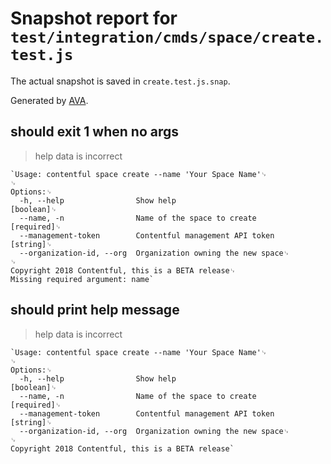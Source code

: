 # Snapshot report for `test/integration/cmds/space/create.test.js`

The actual snapshot is saved in `create.test.js.snap`.

Generated by [AVA](https://ava.li).

## should exit 1 when no args

> help data is incorrect

    `Usage: contentful space create --name 'Your Space Name'␊
    ␊
    Options:␊
      -h, --help                Show help                                  [boolean]␊
      --name, -n                Name of the space to create               [required]␊
      --management-token        Contentful management API token             [string]␊
      --organization-id, --org  Organization owning the new space␊
    ␊
    Copyright 2018 Contentful, this is a BETA release␊
    Missing required argument: name`

## should print help message

> help data is incorrect

    `Usage: contentful space create --name 'Your Space Name'␊
    ␊
    Options:␊
      -h, --help                Show help                                  [boolean]␊
      --name, -n                Name of the space to create               [required]␊
      --management-token        Contentful management API token             [string]␊
      --organization-id, --org  Organization owning the new space␊
    ␊
    Copyright 2018 Contentful, this is a BETA release`
